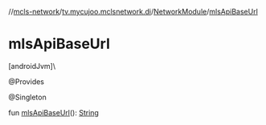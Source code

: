 //[mcls-network](../../../index.md)/[tv.mycujoo.mclsnetwork.di](../index.md)/[NetworkModule](index.md)/[mlsApiBaseUrl](mls-api-base-url.md)

# mlsApiBaseUrl

[androidJvm]\

@Provides

@Singleton

fun [mlsApiBaseUrl](mls-api-base-url.md)(): [String](https://kotlinlang.org/api/latest/jvm/stdlib/kotlin/-string/index.html)
